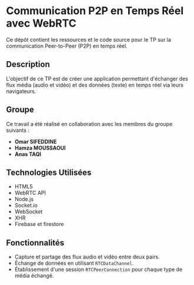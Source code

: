 # Communication P2P en Temps Réel avec WebRTC

Ce dépôt contient les ressources et le code source pour le TP sur la communication Peer-to-Peer (P2P) en temps réel.

## Description

L'objectif de ce TP est de créer une application permettant d'échanger des flux média (audio et vidéo) et des données (texte) en temps réel via leurs navigateurs.

## Groupe

Ce travail a été réalisé en collaboration avec les membres du groupe suivants :

- **Omar SIFEDDINE**
- **Hamza MOUSSAOUI**
- **Anas TAQI**

## Technologies Utilisées

- HTML5
- WebRTC API
- Node.js
- Socket.io
- WebSocket
- XHR
- Firebase et firestore

## Fonctionnalités

- Capture et partage des flux audio et vidéo entre deux pairs.
- Échange de données en utilisant `RTCDataChannel`.
- Établissement d'une session `RTCPeerConnection` pour chaque type de média échangé.
